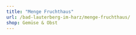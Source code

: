 ```yaml
---
title: "Menge Fruchthaus"
url: /bad-lauterberg-im-harz/menge-fruchthaus/
shop: Gemüse & Obst
---
```

